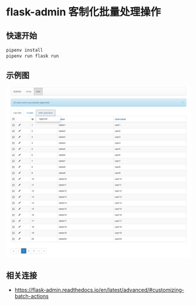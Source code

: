 # flask-admin 客制化批量处理操作


## 快速开始

    pipenv install
    pipenv run flask run


## 示例图

![admin](screenshot/admin.png)


## 相关连接

- https://flask-admin.readthedocs.io/en/latest/advanced/#customizing-batch-actions
